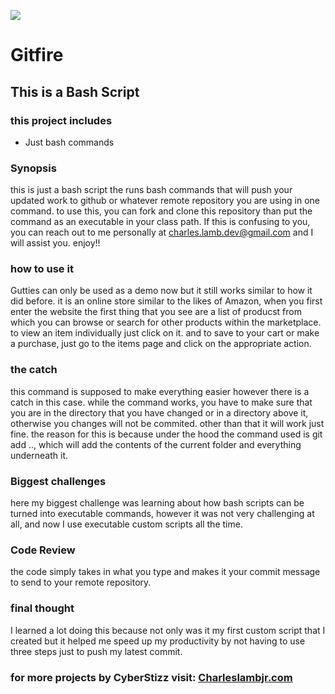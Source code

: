 

![](./src/main/resources/squintreadmepic.jpg)


#             **Gitfire**

## This is a Bash Script

### this project includes
* Just bash commands


### Synopsis
this is just a bash script the runs bash commands that will push your updated work
to github or whatever remote repository you are using in one command. to use this, you can fork and clone this repository than put the command as an executable in your
class path. If this is confusing to you, you can reach out to me personally at
charles.lamb.dev@gmail.com and I will assist you. enjoy!!


### how to use it
Gutties can only be used as a demo now but it still works similar to how it
did before. it is an online store similar to the likes of Amazon, when you 
first enter the website the first thing that you see are a list of producst
from which you can browse or search for other products within the marketplace.
to view an item individually just click on it. and to save to your cart or make 
a purchase, just go to the items page and click on the appropriate action.


### the catch
this command is supposed to make everything easier however there is a catch in
this case. while the command works, you have to make sure that you are in the
directory that you have changed or in a directory above it, otherwise you 
changes will not be commited. other than that it will work just fine. the 
reason for this is because under the hood the command used is git add .., which
will add the contents of the current folder and everything underneath it.



### Biggest challenges
here my biggest challenge was learning about how bash scripts can be turned
into executable commands, however it was not very challenging at all, and
now I use executable custom scripts all the time.


### Code Review
the code simply takes in what you type and makes it your commit message to send
to your remote repository.

### final thought
I learned a lot doing this because not only was it my first custom script that 
I created but it helped me speed up my productivity by not having to use three
steps just to push my latest commit.


### for more projects by CyberStizz visit: [Charleslambjr.com](https://www.charleslambjr.com/)